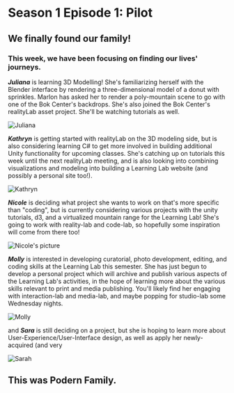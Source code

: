 # Season 1 Episode 1: Pilot

## We finally found our family!

### This week, we have been focusing on finding our lives' journeys.


***Juliana*** is learning 3D Modelling! She's familiarizing herself with the Blender interface by rendering a three-dimensional model of a donut with sprinkles. Marlon has asked her to render a poly-mountain scene to go with one of the Bok Center's backdrops. She's also joined the Bok Center's realityLab asset project. She'll be watching tutorials as well.

![Juliana](https://files.slack.com/files-pri/T0HTW3H0V-FNE1429V0/5d4b7086-2.jpg?pub_secret=cbb7fc5509)

***Kathryn*** is getting started with realityLab on the 3D modeling side, but is also considering learning C# to get more involved in building additional Unity functionality for upcoming classes. She's catching up on tutorials this week until the next realityLab meeting, and is also looking into combining visualizations and modeling into building a Learning Lab website (and possibly a personal site too!).

![Kathryn](https://files.slack.com/files-pri/T0HTW3H0V-FND87ATJ7/5d4b7209.jpg?pub_secret=887808b93f)


***Nicole*** is deciding what project she wants to work on that's more specific than "coding", but is currently considering various projects with the unity tutorials, d3, and a virtualized mountain range for the Learning Lab! She's going to work with reality-lab and code-lab, so hopefully some inspiration will come from there too!

![Nicole's picture](https://files.slack.com/files-pri/T0HTW3H0V-FNSHXDFF1/5d4b7113.jpg?pub_secret=2931059e8f)


***Molly*** is interested in developing curatorial, photo development, editing, and coding skills at the Learning Lab this semester. She has just begun to develop a personal project which will archive and publish various aspects of the Learning Lab's activities, in the hope of learning more about the various skills relevant to print and media publishing.  You'll likely find her engaging with interaction-lab and media-lab, and maybe popping for studio-lab some Wednesday nights.

![Molly](https://files.slack.com/files-pri/T0HTW3H0V-FNE13CGKU/5d4b7244.jpg?pub_secret=ac699b84f3)

and
***Sara*** is still deciding on a project, but she is hoping to learn more about User-Experience/User-Interface design, as well as apply her newly-acquired (and very

![Sarah](https://files.slack.com/files-pri/T0HTW3H0V-FNQN81L69/5d4b6909.jpg?pub_secret=f826907d7d)



## This was Podern Family.




<!--stackedit_data:
eyJoaXN0b3J5IjpbMjEzODIwMjY3OSw0MDk1MTA1MzEsLTEzOT
A4NzYzODIsMTM1NzA0ODI5OSw4MjExMzA1ODAsMTgwMDA5Mzg2
NCwtMTUzNzA1ODMyNSwtMTcyMjg2MTMwNSw4NzI5ODc0NzYsLT
kzMzE0ODE1MSwtNTgwNTc4MTIwLC01NzU1MjAzMSwtMTY1NTA0
MTcxMyw4NDA4Nzc1NDcsLTE3ODgxOTE2MDcsLTU1NzkxNjg1MC
wxNzQ1Nzc3OTg1LDQzNTg1MTE5OCwxNTY5NjEzLC0yMTIyNjE1
MzQ1XX0=
-->